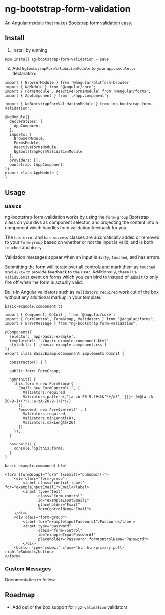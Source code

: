 # ng-bootstrap-form-validation

An Angular module that makes Bootstrap form validation easy.

## Install

1) Install by running

`npm install ng-bootstrap-form-validation --save`

2) Add `NgBootstrapFormValidationModule` to your `app.module.ts` declaration:

```
import { BrowserModule } from '@angular/platform-browser';
import { NgModule } from '@angular/core';
import { FormsModule , ReactiveFormsModule} from '@angular/forms';
import { AppComponent } from './app.component';

import { NgBootstrapFormValidationModule } from 'ng-bootstrap-form-validation';

@NgModule({
  declarations: [
    AppComponent
  ],
  imports: [
    BrowserModule,
    FormsModule,
    ReactiveFormsModule,
    NgBootstrapFormValidationModule
  ],
  providers: [],
  bootstrap: [AppComponent]
})
export class AppModule {
}
```

## Usage

### Basics
ng-bootstrap-form-validation works by using the `form-group` Bootstrap class on your divs as component selector, and projecting the content into a component which handles form validation feedback for you.

The `has-error` and `has-success` classes are automatically added or removed to your `form-group` based on whether or not the input is valid, and is both `touched` and `dirty`.

Validation messages appear when an input is `dirty`, `touched`, and has errors.

Submitting the form will iterate over all controls and mark them as `touched` and `dirty` to provide feedback to the user. Additionally, there is a `validSubmit` event on forms which you can bind to instead of `submit` to only fire off when the form is actually valid.

Built-in Angular validators such as `Validators.required` work out of the box without any additional markup in your template.

`basic-example.component.ts`

```
import { Component, OnInit } from '@angular/core';
import { FormControl, FormGroup, Validators } from "@angular/forms";
import { ErrorMessage } from "ng-bootstrap-form-validation";

@Component({
  selector: 'app-basic-example',
  templateUrl: './basic-example.component.html',
  styleUrls: ['./basic-example.component.css']
})
export class BasicExampleComponent implements OnInit {

  constructor() { }

  public form: FormGroup;

  ngOnInit() {
    this.form = new FormGroup({
      Email: new FormControl('', [
        Validators.required,
        Validators.pattern(/^[a-zA-Z0-9.!#$%&’*+/=?^_`{|}~-]+@[a-zA-Z0-9-]+(?:\.[a-zA-Z0-9-]+)*$/)
      ]),
      Password: new FormControl('', [
        Validators.required,
        Validators.minLength(8),
        Validators.maxLength(26)
      ])
    });
  }

  onSubmit() {
    console.log(this.form);
  }
}

```

`basic-example.component.html`


```
<form [formGroup]="form" (submit)="onSubmit()">
    <div class="form-group">
        <label class="control-label" for="exampleInputEmail1">Email</label>
        <input type="text"
               class="form-control"
               id="exampleInputEmail1"
               placeholder="Email"
               formControlName="Email">
    </div>
    <div class="form-group">
        <label for="exampleInputPassword1">Password</label>
        <input type="password"
               class="form-control"
               id="exampleInputPassword1"
               placeholder="Password" formControlName="Password">
        </div>
    <button type="submit" class="btn btn-primary pull-right">Submit</button>
</form>
```

### Custom Messages
Documentation to follow...

## Roadmap
* Add out of the box support for `ng2-validation` validators
